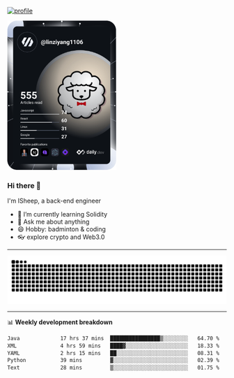 [![profile](https://user-images.githubusercontent.com/54968314/208005045-e4b42f3b-833d-4242-bfcc-e764865553a2.svg)](https://www.calligrapher.ai/)

<a href="https://app.daily.dev/linziyang1106"><img src="/devcard.png" width="250" alt="ISheep's Dev Card"/></a>

### Hi there 🐏

I'm ISheep, a back-end engineer

- 🔭 I’m currently learning Solidity
- 💬 Ask me about anything
- 😄 Hobby: badminton & coding
- 👓 explore crypto and Web3.0

-------

![](https://raw.githubusercontent.com/ISheepp/ISheepp/output/github-contribution-grid-snake.svg)

-------

📊 **Weekly development breakdown**
<!--START_SECTION:waka-->

```txt
Java             17 hrs 37 mins  ████████████████▒░░░░░░░░   64.70 %
XML              4 hrs 59 mins   ████▓░░░░░░░░░░░░░░░░░░░░   18.33 %
YAML             2 hrs 15 mins   ██░░░░░░░░░░░░░░░░░░░░░░░   08.31 %
Python           39 mins         ▓░░░░░░░░░░░░░░░░░░░░░░░░   02.39 %
Text             28 mins         ▒░░░░░░░░░░░░░░░░░░░░░░░░   01.75 %
```

<!--END_SECTION:waka-->
